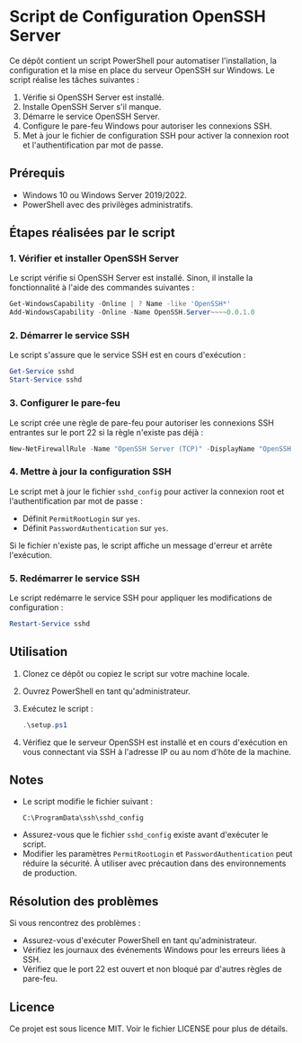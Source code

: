 # Script de Configuration OpenSSH Server

Ce dépôt contient un script PowerShell pour automatiser l'installation, la configuration et la mise en place du serveur OpenSSH sur Windows. Le script réalise les tâches suivantes :

1. Vérifie si OpenSSH Server est installé.
2. Installe OpenSSH Server s'il manque.
3. Démarre le service OpenSSH Server.
4. Configure le pare-feu Windows pour autoriser les connexions SSH.
5. Met à jour le fichier de configuration SSH pour activer la connexion root et l'authentification par mot de passe.

## Prérequis

- Windows 10 ou Windows Server 2019/2022.
- PowerShell avec des privilèges administratifs.

## Étapes réalisées par le script

### 1. Vérifier et installer OpenSSH Server
Le script vérifie si OpenSSH Server est installé. Sinon, il installe la fonctionnalité à l'aide des commandes suivantes :

```powershell
Get-WindowsCapability -Online | ? Name -like 'OpenSSH*'
Add-WindowsCapability -Online -Name OpenSSH.Server~~~~0.0.1.0
```

### 2. Démarrer le service SSH
Le script s'assure que le service SSH est en cours d'exécution :

```powershell
Get-Service sshd
Start-Service sshd
```

### 3. Configurer le pare-feu
Le script crée une règle de pare-feu pour autoriser les connexions SSH entrantes sur le port 22 si la règle n'existe pas déjà :

```powershell
New-NetFirewallRule -Name "OpenSSH Server (TCP)" -DisplayName "OpenSSH Server (TCP)" -Enabled True -Direction Inbound -Protocol TCP -Action Allow -LocalPort 22
```

### 4. Mettre à jour la configuration SSH
Le script met à jour le fichier `sshd_config` pour activer la connexion root et l'authentification par mot de passe :

- Définit `PermitRootLogin` sur `yes`.
- Définit `PasswordAuthentication` sur `yes`.

Si le fichier n'existe pas, le script affiche un message d'erreur et arrête l'exécution.

### 5. Redémarrer le service SSH
Le script redémarre le service SSH pour appliquer les modifications de configuration :

```powershell
Restart-Service sshd
```

## Utilisation

1. Clonez ce dépôt ou copiez le script sur votre machine locale.
2. Ouvrez PowerShell en tant qu'administrateur.
3. Exécutez le script :

   ```powershell
   .\setup.ps1
   ```

4. Vérifiez que le serveur OpenSSH est installé et en cours d'exécution en vous connectant via SSH à l'adresse IP ou au nom d'hôte de la machine.

## Notes

- Le script modifie le fichier suivant :
  ```
  C:\ProgramData\ssh\sshd_config
  ```
- Assurez-vous que le fichier `sshd_config` existe avant d'exécuter le script.
- Modifier les paramètres `PermitRootLogin` et `PasswordAuthentication` peut réduire la sécurité. À utiliser avec précaution dans des environnements de production.

## Résolution des problèmes

Si vous rencontrez des problèmes :

- Assurez-vous d'exécuter PowerShell en tant qu'administrateur.
- Vérifiez les journaux des événements Windows pour les erreurs liées à SSH.
- Vérifiez que le port 22 est ouvert et non bloqué par d'autres règles de pare-feu.

## Licence

Ce projet est sous licence MIT. Voir le fichier LICENSE pour plus de détails.
